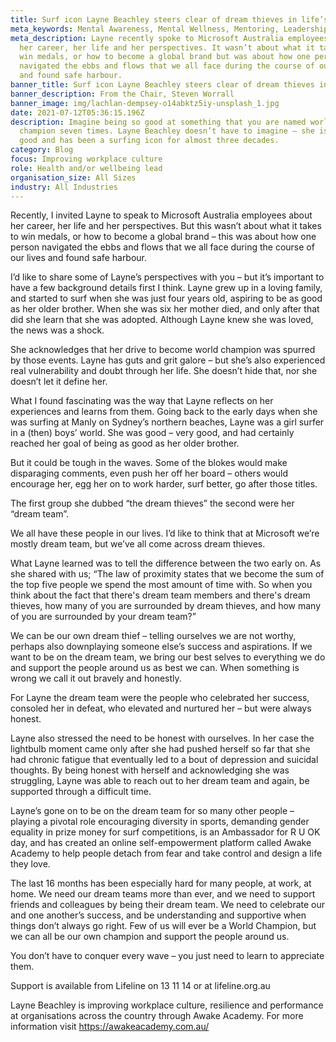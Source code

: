 ```yaml
---
title: Surf icon Layne Beachley steers clear of dream thieves in life’s line-up
meta_keywords: Mental Awareness, Mental Wellness, Mentoring, Leadership, CMHAA.
meta_description: Layne recently spoke to Microsoft Australia employees about
  her career, her life and her perspectives. It wasn’t about what it takes to
  win medals, or how to become a global brand but was about how one person
  navigated the ebbs and flows that we all face during the course of our lives
  and found safe harbour.
banner_title: Surf icon Layne Beachley steers clear of dream thieves in life’s line-up
banner_description: From the Chair, Steven Worrall
banner_image: img/lachlan-dempsey-o14abktz5iy-unsplash_1.jpg
date: 2021-07-12T05:36:15.196Z
description: Imagine being so good at something that you are named world
  champion seven times. Layne Beachley doesn’t have to imagine – she is that
  good and has been a surfing icon for almost three decades.
category: Blog
focus: Improving workplace culture
role: Health and/or wellbeing lead
organisation_size: All Sizes
industry: All Industries
---
```

Recently, I invited Layne to speak to Microsoft Australia employees about her career, her life and her perspectives. But this wasn’t about what it takes to win medals, or how to become a global brand – this was about how one person navigated the ebbs and flows that we all face during the course of our lives and found safe harbour.

I’d like to share some of Layne’s perspectives with you – but it’s important to have a few background details first I think. Layne grew up in a loving family, and started to surf when she was just four years old, aspiring to be as good as her older brother. When she was six her mother died, and only after that did she learn that she was adopted. Although Layne knew she was loved, the news was a shock.

She acknowledges that her drive to become world champion was spurred by those events. Layne has guts and grit galore – but she’s also experienced real vulnerability and doubt through her life. She doesn’t hide that, nor she doesn’t let it define her.

What I found fascinating was the way that Layne reflects on her experiences and learns from them. Going back to the early days when she was surfing at Manly on Sydney’s northern beaches, Layne was a girl surfer in a (then) boys’ world. She was good – very good, and had certainly reached her goal of being as good as her older brother.

But it could be tough in the waves. Some of the blokes would make disparaging comments, even push her off her board – others would encourage her, egg her on to work harder, surf better, go after those titles.

The first group she dubbed “the dream thieves” the second were her “dream team”.

We all have these people in our lives. I’d like to think that at Microsoft we’re mostly dream team, but we’ve all come across dream thieves.

What Layne learned was to tell the difference between the two early on. As she shared with us; “The law of proximity states that we become the sum of the top five people we spend the most amount of time with. So when you think about the fact that there's dream team members and there's dream thieves, how many of you are surrounded by dream thieves, and how many of you are surrounded by your dream team?”

We can be our own dream thief – telling ourselves we are not worthy, perhaps also downplaying someone else’s success and aspirations. If we want to be on the dream team, we bring our best selves to everything we do and support the people around us as best we can. When something is wrong we call it out bravely and honestly.

For Layne the dream team were the people who celebrated her success, consoled her in defeat, who elevated and nurtured her – but were always honest.

Layne also stressed the need to be honest with ourselves. In her case the lightbulb moment came only after she had pushed herself so far that she had chronic fatigue that eventually led to a bout of depression and suicidal thoughts. By being honest with herself and acknowledging she was struggling, Layne was able to reach out to her dream team and again, be supported through a difficult time.

Layne’s gone on to be on the dream team for so many other people – playing a pivotal role encouraging diversity in sports, demanding gender equality in prize money for surf competitions, is an Ambassador for R U OK day, and has created an online self-empowerment platform called Awake Academy to help people detach from fear and take control and design a life they love.

The last 16 months has been especially hard for many people, at work, at home. We need our dream teams more than ever, and we need to support friends and colleagues by being their dream team. We need to celebrate our and one another’s success, and be understanding and supportive when things don’t always go right.
Few of us will ever be a World Champion, but we can all be our own champion and support the people around us.

You don’t have to conquer every wave – you just need to learn to appreciate them.

Support is available from Lifeline on 13 11 14 or at lifeline.org.au 

Layne Beachley is improving workplace culture, resilience and performance at organisations across the country through Awake Academy. For more information visit https://awakeacademy.com.au/